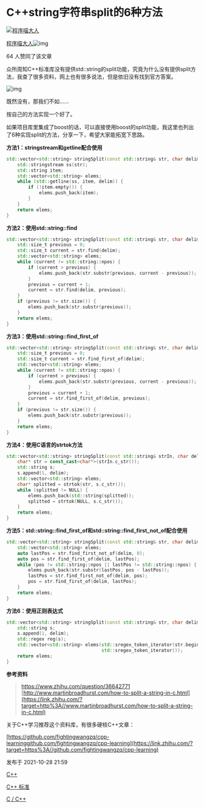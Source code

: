 # C++string字符串split的6种方法

[![程序喵大人](https://pica.zhimg.com/v2-2f0e242228bbb0445c6f6ce4cd18baba_l.jpg?source=172ae18b)](https://www.zhihu.com/people/chengxumiao)

[程序喵大人](https://www.zhihu.com/people/chengxumiao)![img](https://pic1.zhimg.com/v2-4812630bc27d642f7cafcd6cdeca3d7a.jpg?source=88ceefae)

64 人赞同了该文章

众所周知C++标准库没有提供std::string的split功能，究竟为什么没有提供split方法，我查了很多资料，网上也有很多说法，但是依旧没有找到官方答案。

![img](https://pic3.zhimg.com/80/v2-4e9a4ac72a89bd83a1eb8ddf64f86b56_720w.webp)

既然没有，那我们不如......

按自己的方法实现一个好了。

如果项目库里集成了boost的话，可以直接使用boost的split功能，我这里也列出了6种实现split的方法，分享一下，希望大家能拓宽下思路。

**方法1：stringstream和getline配合使用**

```cpp
std::vector<std::string> stringSplit(const std::string& str, char delim) {
    std::stringstream ss(str);
    std::string item;
    std::vector<std::string> elems;
    while (std::getline(ss, item, delim)) {
        if (!item.empty()) {
            elems.push_back(item);
        }
    }
    return elems;
}
```

**方法2：使用std::string::find**

```cpp
std::vector<std::string> stringSplit(const std::string& str, char delim) {
    std::size_t previous = 0;
    std::size_t current = str.find(delim);
    std::vector<std::string> elems;
    while (current != std::string::npos) {
        if (current > previous) {
            elems.push_back(str.substr(previous, current - previous));
        }
        previous = current + 1;
        current = str.find(delim, previous);
    }
    if (previous != str.size()) {
        elems.push_back(str.substr(previous));
    }
    return elems;
}
```

**方法3：使用std::string::find_first_of**

```cpp
std::vector<std::string> stringSplit(const std::string& str, char delim) {
    std::size_t previous = 0;
    std::size_t current = str.find_first_of(delim);
    std::vector<std::string> elems;
    while (current != std::string::npos) {
        if (current > previous) {
            elems.push_back(str.substr(previous, current - previous));
        }
        previous = current + 1;
        current = str.find_first_of(delim, previous);
    }
    if (previous != str.size()) {
        elems.push_back(str.substr(previous));
    }
    return elems;
}
```

**方法4：使用C语言的strtok方法**

```cpp
std::vector<std::string> stringSplit(const std::string& strIn, char delim) {
    char* str = const_cast<char*>(strIn.c_str());
    std::string s;
    s.append(1, delim);
    std::vector<std::string> elems;
    char* splitted = strtok(str, s.c_str());
    while (splitted != NULL) {
        elems.push_back(std::string(splitted));
        splitted = strtok(NULL, s.c_str());
    }
    return elems;
}
```

**方法5：std::string::find_first_of和std::string::find_first_not_of配合使用**

```cpp
std::vector<std::string> stringSplit(const std::string& str, char delim) {
    std::vector<std::string> elems;
    auto lastPos = str.find_first_not_of(delim, 0);
    auto pos = str.find_first_of(delim, lastPos);
    while (pos != std::string::npos || lastPos != std::string::npos) {
        elems.push_back(str.substr(lastPos, pos - lastPos));
        lastPos = str.find_first_not_of(delim, pos);
        pos = str.find_first_of(delim, lastPos);
    }
    return elems;
}
```

**方法6：使用正则表达式**

```cpp
std::vector<std::string> stringSplit(const std::string& str, char delim) {
    std::string s;
    s.append(1, delim);
    std::regex reg(s);
    std::vector<std::string> elems(std::sregex_token_iterator(str.begin(), str.end(), reg, -1),
                                   std::sregex_token_iterator());
    return elems;
}
```

**参考资料**

> https://www.zhihu.com/question/36642771
> [http://www.martinbroadhurst.com/how-to-split-a-string-in-c.html](https://link.zhihu.com/?target=http%3A//www.martinbroadhurst.com/how-to-split-a-string-in-c.html)

关于C++学习推荐这个资料库，有很多硬核C++文章：

[https://github.com/fightingwangzq/cpp-learninggithub.com/fightingwangzq/cpp-learning](https://link.zhihu.com/?target=https%3A//github.com/fightingwangzq/cpp-learning)



发布于 2021-10-28 21:59

[C++](https://www.zhihu.com/topic/19584970)

[C++ 标准](https://www.zhihu.com/topic/19621071)

[C / C++](https://www.zhihu.com/topic/19601705)